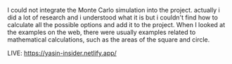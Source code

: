 I could not integrate the Monte Carlo simulation into the project. actually i did a lot of research and i understood what it is but i couldn't find how to calculate all the possible options and add it to the project. When I looked at the examples on the web, there were usually examples related to mathematical calculations, such as the areas of the square and circle.

LIVE: https://yasin-insider.netlify.app/

